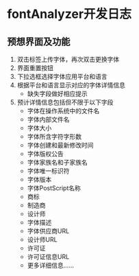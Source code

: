 # fontAnalyzer开发日志



## 预想界面及功能

1. 双击标签上传字体，再次双击更换字体
2. 界面重置按钮
3. 下拉选框选择字体应用平台和语言
4. 根据平台和语言显示对应的字体详情信息
   - 缺失字段做好相应提示
5. 预计详情信息包括但不限于以下字段
   - 字体在操作系统中的文件名
   - 字体内部文件名
   - 字体大小
   - 字体所含字符字形数
   - 字体创建和最新修改时间
   - 字体版权公告
   - 字体家族名和子家族名
   - 字体唯一标识符
   - 字体版本
   - 字体PostScript名称
   - 商标
   - 制造商
   - 设计师
   - 字体描述
   - 字体供应商URL
   - 设计师URL
   - 许可证
   - 许可证信息URL
   - 更多详细信息……
